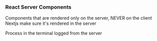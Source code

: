 ### React Server Components
Components that are rendered only on the server, NEVER on the client
Nextjs make sure it's rendered in the server

Process in the terminal logged from the server